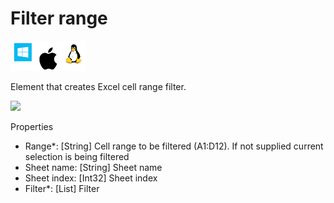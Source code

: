 # Filter range

![](<../../../.gitbook/assets/image (19).png>)

Element that creates Excel cell range filter.

![](../../../.gitbook/assets/Excel\_filter\_range.png)

Properties

* Range\*: \[String] Cell range to be filtered (A1:D12). If not supplied current selection is being filtered
* Sheet name: \[String] Sheet name
* Sheet index: \[Int32] Sheet index
* Filter\*: \[List] Filter
